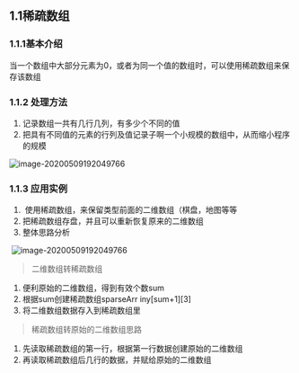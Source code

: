 ## 1.1稀疏数组

### 1.1.1基本介绍

​		当一个数组中大部分元素为0，或者为同一个值的数组时，可以使用稀疏数组来保存该数组

### 1.1.2 处理方法

1. 记录数组一共有几行几列，有多少个不同的值
2. 把具有不同值的元素的行列及值记录子啊一个小规模的数组中，从而缩小程序的规模

![image-20200509192049766](C:\Users\Admin\Desktop\文档图片\稀疏数组\step1.png) 

### 1.1.3 应用实例

1. ​	使用稀疏数组，来保留类型前面的二维数组（棋盘，地图等等
2. 把稀疏数组存盘，并且可以重新恢复原来的二维数组
3. 整体思路分析

​      ![image-20200509192049766](C:\Users\Admin\Desktop\文档图片\稀疏数组\step2.png)

> 二维数组转稀疏数组

1. 便利原始的二维数组，得到有效个数sum
2. 根据sum创建稀疏数组sparseArr iny[sum+1][3]
3. 将二维数组数据存入到稀疏数组里

>稀疏数组转原始的二维数组思路

1. 先读取稀疏数组的第一行，根据第一行数据创建原始的二维数组
2. 再读取稀疏数组后几行的数据，并赋给原始的二维数组